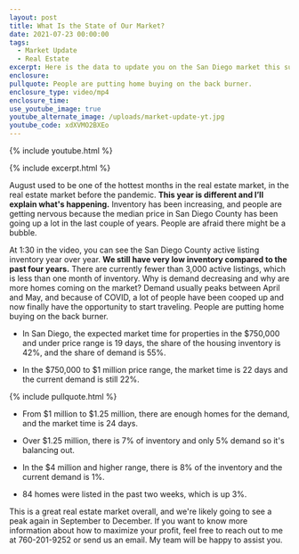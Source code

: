 ```yaml
---
layout: post
title: What Is the State of Our Market?
date: 2021-07-23 00:00:00
tags:
  - Market Update
  - Real Estate
excerpt: Here is the data to update you on the San Diego market this summer.
enclosure:
pullquote: People are putting home buying on the back burner.
enclosure_type: video/mp4
enclosure_time:
use_youtube_image: true
youtube_alternate_image: /uploads/market-update-yt.jpg
youtube_code: xdXVMO2BXEo
---
```

{% include youtube.html %}

{% include excerpt.html %}

August used to be one of the hottest months in the real estate market, in the real estate market before the pandemic. **This year is different and I’ll explain what's happening.** Inventory has been increasing, and people are getting nervous because the median price in San Diego County has been going up a lot in the last couple of years. People are afraid there might be a bubble.

At 1:30 in the video, you can see the San Diego County active listing inventory year over year. **We still have very low inventory compared to the past four years.** There are currently fewer than 3,000 active listings, which is less than one month of inventory. Why is demand decreasing and why are more homes coming on the market? Demand usually peaks between April and May, and because of COVID, a lot of people have been cooped up and now finally have the opportunity to start traveling. People are putting home buying on the back burner.

* In San Diego, the expected market time for properties in the $750,000 and under price range is 19 days, the share of the housing inventory is 42%, and the share of demand is 55%.

* In the $750,000 to $1 million price range, the market time is 22 days and the current demand is still 22%.

{% include pullquote.html %}

* From $1 million to $1.25 million, there are enough homes for the demand, and the market time is 24 days.
* Over $1.25 million, there is 7% of inventory and only 5% demand so it's balancing out.
* In the $4 million and higher range, there is 8% of the inventory and the current demand is 1%.

* 84 homes were listed in the past two weeks, which is up 3%.

This is a great real estate market overall, and we're likely going to see a peak again in September to December. If you want to know more information about how to maximize your profit, feel free to reach out to me at 760-201-9252 or send us an email. My team will be happy to assist you.
